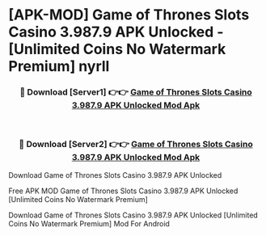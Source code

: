 # [APK-MOD] Game of Thrones Slots Casino 3.987.9 APK Unlocked - [Unlimited Coins No Watermark Premium] nyrll



<div align="center">
<h3>🔴 Download [Server1] 👉👉 <a href="https://momento.my/?title=Game_of_Thrones_Slots_Casino_3.987.9_APK_Unlocked">Game of Thrones Slots Casino 3.987.9 APK Unlocked Mod Apk</a></h3><br>

<h3>🔴 Download [Server2] 👉👉 <a href="https://momento.my/?title=Game_of_Thrones_Slots_Casino_3.987.9_APK_Unlocked">Game of Thrones Slots Casino 3.987.9 APK Unlocked Mod Apk</a></h3>
</div>



Download Game of Thrones Slots Casino 3.987.9 APK Unlocked 

Free APK MOD Game of Thrones Slots Casino 3.987.9 APK Unlocked [Unlimited Coins No Watermark Premium]

Download Game of Thrones Slots Casino 3.987.9 APK Unlocked [Unlimited Coins No Watermark Premium] Mod For Android

